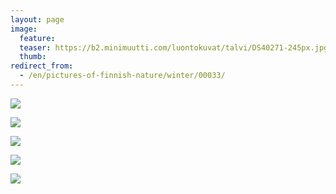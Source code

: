 ```yaml
---
layout: page
image:
  feature:
  teaser: https://b2.minimuutti.com/luontokuvat/talvi/DS40271-245px.jpg
  thumb:
redirect_from:
  - /en/pictures-of-finnish-nature/winter/00033/
---
```


![](https://b2.minimuutti.com/luontokuvat/talvi/DS40255-800px.jpg)

![](https://b2.minimuutti.com/luontokuvat/talvi/DS40258-800px.jpg)

![](https://b2.minimuutti.com/luontokuvat/talvi/DS40263-800px.jpg)

![](https://b2.minimuutti.com/luontokuvat/talvi/DS40271-800px.jpg)

![](https://b2.minimuutti.com/luontokuvat/talvi/DS40269-800px.jpg)
